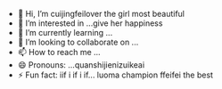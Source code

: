 - 👋 Hi, I’m cuijingfeilover the girl most beautiful
- 👀 I’m interested in ...give her happiness
- 🌱 I’m currently learning ...
- 💞️ I’m looking to collaborate on ...
- 📫 How to reach me ...
- 😄 Pronouns: ...quanshijienizuikeai
- ⚡ Fun fact: iif i if i if...
luoma champion ffeifei the best
<!---
tottiunico6/tottiunico6 is a ✨ special ✨ repository because its `README.md` (this file) appears on your GitHub profile.you are everything
You can click the Preview link to take a look at your changes.
--->
